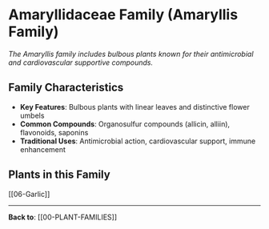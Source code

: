# Amaryllidaceae Family (Amaryllis Family)

*The Amaryllis family includes bulbous plants known for their antimicrobial and cardiovascular supportive compounds.*

## Family Characteristics
- **Key Features**: Bulbous plants with linear leaves and distinctive flower umbels
- **Common Compounds**: Organosulfur compounds (allicin, alliin), flavonoids, saponins
- **Traditional Uses**: Antimicrobial action, cardiovascular support, immune enhancement

## Plants in this Family

[[06-Garlic]]

---

**Back to**: [[00-PLANT-FAMILIES]]